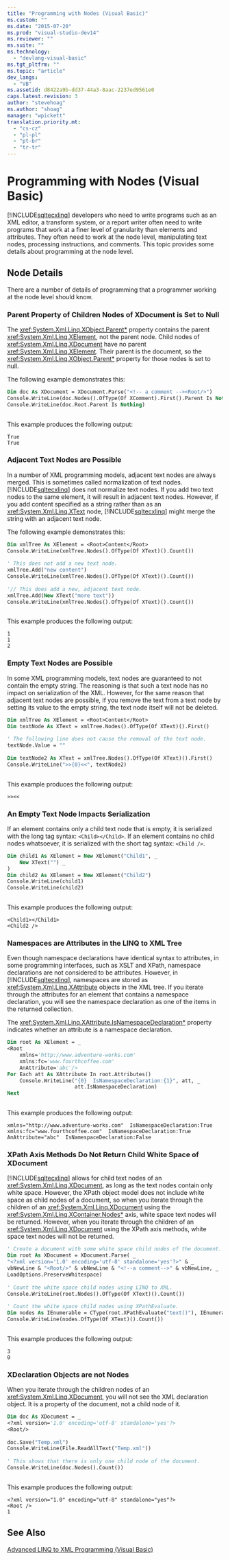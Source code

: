 ```yaml
---
title: "Programming with Nodes (Visual Basic)"
ms.custom: ""
ms.date: "2015-07-20"
ms.prod: "visual-studio-dev14"
ms.reviewer: ""
ms.suite: ""
ms.technology: 
  - "devlang-visual-basic"
ms.tgt_pltfrm: ""
ms.topic: "article"
dev_langs: 
  - "VB"
ms.assetid: d8422a9b-dd37-44a3-8aac-2237ed9561e0
caps.latest.revision: 3
author: "stevehoag"
ms.author: "shoag"
manager: "wpickett"
translation.priority.mt: 
  - "cs-cz"
  - "pl-pl"
  - "pt-br"
  - "tr-tr"
---
```

# Programming with Nodes (Visual Basic)
[!INCLUDE[sqltecxlinq](../../../../csharp/programming-guide/concepts/linq/includes/sqltecxlinq_md.md)] developers who need to write programs such as an XML editor, a transform system, or a report writer often need to write programs that work at a finer level of granularity than elements and attributes. They often need to work at the node level, manipulating text nodes, processing instructions, and comments. This topic provides some details about programming at the node level.  
  
## Node Details  
 There are a number of details of programming that a programmer working at the node level should know.  
  
### Parent Property of Children Nodes of XDocument is Set to Null  
 The <xref:System.Xml.Linq.XObject.Parent*> property contains the parent <xref:System.Xml.Linq.XElement>, not the parent node. Child nodes of <xref:System.Xml.Linq.XDocument> have no parent <xref:System.Xml.Linq.XElement>. Their parent is the document, so the <xref:System.Xml.Linq.XObject.Parent*> property for those nodes is set to null.  
  
 The following example demonstrates this:  
  
```vb  
Dim doc As XDocument = XDocument.Parse("<!-- a comment --><Root/>")  
Console.WriteLine(doc.Nodes().OfType(Of XComment).First().Parent Is Nothing)  
Console.WriteLine(doc.Root.Parent Is Nothing)  
  
```  
  
 This example produces the following output:  
  
```  
True  
True  
```  
  
### Adjacent Text Nodes are Possible  
 In a number of XML programming models, adjacent text nodes are always merged. This is sometimes called normalization of text nodes. [!INCLUDE[sqltecxlinq](../../../../csharp/programming-guide/concepts/linq/includes/sqltecxlinq_md.md)] does not normalize text nodes. If you add two text nodes to the same element, it will result in adjacent text nodes. However, if you add content specified as a string rather than as an <xref:System.Xml.Linq.XText> node, [!INCLUDE[sqltecxlinq](../../../../csharp/programming-guide/concepts/linq/includes/sqltecxlinq_md.md)] might merge the string with an adjacent text node.  
  
 The following example demonstrates this:  
  
```vb  
Dim xmlTree As XElement = <Root>Content</Root>  
Console.WriteLine(xmlTree.Nodes().OfType(Of XText)().Count())  
  
' This does not add a new text node.  
xmlTree.Add("new content")  
Console.WriteLine(xmlTree.Nodes().OfType(Of XText)().Count())  
  
'// This does add a new, adjacent text node.  
xmlTree.Add(New XText("more text"))  
Console.WriteLine(xmlTree.Nodes().OfType(Of XText)().Count())  
  
```  
  
 This example produces the following output:  
  
```  
1  
1  
2  
```  
  
### Empty Text Nodes are Possible  
 In some XML programming models, text nodes are guaranteed to not contain the empty string. The reasoning is that such a text node has no impact on serialization of the XML. However, for the same reason that adjacent text nodes are possible, if you remove the text from a text node by setting its value to the empty string, the text node itself will not be deleted.  
  
```vb  
Dim xmlTree As XElement = <Root>Content</Root>  
Dim textNode As XText = xmlTree.Nodes().OfType(Of XText)().First()  
  
' The following line does not cause the removal of the text node.  
textNode.Value = ""  
  
Dim textNode2 As XText = xmlTree.Nodes().OfType(Of XText)().First()  
Console.WriteLine(">>{0}<<", textNode2)  
  
```  
  
 This example produces the following output:  
  
```  
>><<  
```  
  
### An Empty Text Node Impacts Serialization  
 If an element contains only a child text node that is empty, it is serialized with the long tag syntax: `<Child></Child>`. If an element contains no child nodes whatsoever, it is serialized with the short tag syntax: `<Child />`.  
  
```vb  
Dim child1 As XElement = New XElement("Child1", _  
    New XText("") _  
)  
Dim child2 As XElement = New XElement("Child2")  
Console.WriteLine(child1)  
Console.WriteLine(child2)  
  
```  
  
 This example produces the following output:  
  
```  
<Child1></Child1>  
<Child2 />  
```  
  
### Namespaces are Attributes in the LINQ to XML Tree  
 Even though namespace declarations have identical syntax to attributes, in some programming interfaces, such as XSLT and XPath, namespace declarations are not considered to be attributes. However, in [!INCLUDE[sqltecxlinq](../../../../csharp/programming-guide/concepts/linq/includes/sqltecxlinq_md.md)], namespaces are stored as <xref:System.Xml.Linq.XAttribute> objects in the XML tree. If you iterate through the attributes for an element that contains a namespace declaration, you will see the namespace declaration as one of the items in the returned collection.  
  
 The <xref:System.Xml.Linq.XAttribute.IsNamespaceDeclaration*> property indicates whether an attribute is a namespace declaration.  
  
```vb  
Dim root As XElement = _   
<Root  
    xmlns='http://www.adventure-works.com'  
    xmlns:fc='www.fourthcoffee.com'  
    AnAttribute='abc'/>  
For Each att As XAttribute In root.Attributes()  
    Console.WriteLine("{0}  IsNamespaceDeclaration:{1}", att, _  
                      att.IsNamespaceDeclaration)  
Next  
  
```  
  
 This example produces the following output:  
  
```  
xmlns="http://www.adventure-works.com"  IsNamespaceDeclaration:True  
xmlns:fc="www.fourthcoffee.com"  IsNamespaceDeclaration:True  
AnAttribute="abc"  IsNamespaceDeclaration:False  
```  
  
### XPath Axis Methods Do Not Return Child White Space of XDocument  
 [!INCLUDE[sqltecxlinq](../../../../csharp/programming-guide/concepts/linq/includes/sqltecxlinq_md.md)] allows for child text nodes of an <xref:System.Xml.Linq.XDocument>, as long as the text nodes contain only white space. However, the XPath object model does not include white space as child nodes of a document, so when you iterate through the children of an <xref:System.Xml.Linq.XDocument> using the <xref:System.Xml.Linq.XContainer.Nodes*> axis, white space text nodes will be returned. However, when you iterate through the children of an <xref:System.Xml.Linq.XDocument> using the XPath axis methods, white space text nodes will not be returned.  
  
```vb  
' Create a document with some white space child nodes of the document.  
Dim root As XDocument = XDocument.Parse( _  
"<?xml version='1.0' encoding='utf-8' standalone='yes'?>" & _  
vbNewLine & "<Root/>" & vbNewLine & "<!--a comment-->" & vbNewLine, _  
LoadOptions.PreserveWhitespace)  
  
' Count the white space child nodes using LINQ to XML.  
Console.WriteLine(root.Nodes().OfType(Of XText)().Count())  
  
' Count the white space child nodes using XPathEvaluate.  
Dim nodes As IEnumerable = CType(root.XPathEvaluate("text()"), IEnumerable)  
Console.WriteLine(nodes.OfType(Of XText)().Count())  
  
```  
  
 This example produces the following output:  
  
```  
3  
0  
```  
  
### XDeclaration Objects are not Nodes  
 When you iterate through the children nodes of an <xref:System.Xml.Linq.XDocument>, you will not see the XML declaration object. It is a property of the document, not a child node of it.  
  
```vb  
Dim doc As XDocument = _  
<?xml version='1.0' encoding='utf-8' standalone='yes'?>  
<Root/>  
  
doc.Save("Temp.xml")  
Console.WriteLine(File.ReadAllText("Temp.xml"))  
  
' This shows that there is only one child node of the document.  
Console.WriteLine(doc.Nodes().Count())  
  
```  
  
 This example produces the following output:  
  
```  
<?xml version="1.0" encoding="utf-8" standalone="yes"?>  
<Root />  
1  
```  
  
## See Also  
 [Advanced LINQ to XML Programming (Visual Basic)](../../../../visual-basic/programming-guide/concepts/linq/advanced-linq-to-xml-programming.md)
